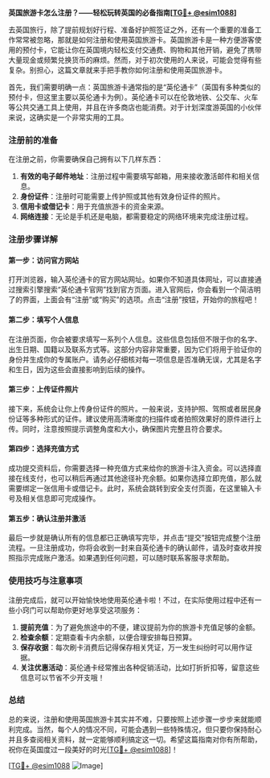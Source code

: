 **英国旅游卡怎么注册？——轻松玩转英国的必备指南[[TG💪+ @esim1088](https://t.me/s/esim1088)]**

去英国旅行，除了提前规划好行程、准备好护照签证之外，还有一个重要的准备工作常常被忽略，那就是如何注册和使用英国旅游卡。英国旅游卡是一种方便游客使用的预付卡，它能让你在英国境内轻松支付交通费、购物和其他开销，避免了携带大量现金或频繁兑换货币的麻烦。然而，对于初次使用的人来说，可能会觉得有些复杂。别担心，这篇文章就来手把手教你如何注册和使用英国旅游卡。

首先，我们需要明确一点：英国旅游卡通常指的是“英伦通卡”（英国有多种类似的预付卡，但这里主要以英伦通卡为例）。英伦通卡可以在伦敦地铁、公交车、火车等公共交通工具上使用，并且在许多商店也能消费。对于计划深度游英国的小伙伴来说，这确实是一个非常实用的工具。

### 注册前的准备

在注册之前，你需要确保自己拥有以下几样东西：

1. **有效的电子邮件地址**：注册过程中需要填写邮箱，用来接收激活邮件和相关信息。
2. **身份证件**：注册时可能需要上传护照或其他有效身份证件的照片。
3. **信用卡或借记卡**：用于充值旅游卡的资金来源。
4. **网络连接**：无论是手机还是电脑，都需要稳定的网络环境来完成注册过程。

### 注册步骤详解

#### 第一步：访问官方网站

打开浏览器，输入英伦通卡的官方网站网址。如果你不知道具体网址，可以直接通过搜索引擎搜索“英伦通卡官网”找到官方页面。进入官网后，你会看到一个简洁明了的界面，上面会有“注册”或“购买”的选项。点击“注册”按钮，开始你的旅程吧！

#### 第二步：填写个人信息

在注册页面，你会被要求填写一系列个人信息。这些信息包括但不限于你的名字、出生日期、国籍以及联系方式等。这部分内容非常重要，因为它们将用于验证你的身份并生成你的专属账户。请务必仔细核对每一项信息是否准确无误，尤其是名字和生日，因为这些会直接影响到后续的操作。

#### 第三步：上传证件照片

接下来，系统会让你上传身份证件的照片。一般来说，支持护照、驾照或者居民身份证等多种形式的证件。建议使用高清晰度的扫描件或者拍照效果好的原件进行上传。同时，注意按照提示调整角度和大小，确保图片完整且符合要求。

#### 第四步：选择充值方式

成功提交资料后，你需要选择一种充值方式来给你的旅游卡注入资金。可以选择直接在线支付，也可以稍后再通过其他途径补充余额。如果你选择立即充值，那么就需要绑定一张信用卡或借记卡。此时，系统会跳转到安全支付页面，在这里输入卡号及相关信息即可完成操作。

#### 第五步：确认注册并激活

最后一步就是确认所有的信息都已正确填写完毕，并点击“提交”按钮完成整个注册流程。一旦注册成功，你将会收到一封来自英伦通卡的确认邮件，请及时查收并按照指示完成账户激活。如果遇到任何问题，可以随时联系客服寻求帮助。

### 使用技巧与注意事项

注册完成后，就可以开始愉快地使用英伦通卡啦！不过，在实际使用过程中还有一些小窍门可以帮助你更好地享受这项服务：

1. **提前充值**：为了避免旅途中的不便，建议提前为你的旅游卡充值足够的金额。
2. **检查余额**：定期查看卡内余额，以便合理安排每日预算。
3. **保存收据**：每次刷卡消费后记得保存相关凭证，万一发生纠纷时可以用作证据。
4. **关注优惠活动**：英伦通卡经常推出各种促销活动，比如打折折扣等，留意这些信息可以节省不少开支哦！

### 总结

总的来说，注册和使用英国旅游卡其实并不难，只要按照上述步骤一步步来就能顺利完成。当然，每个人的情况不同，可能会遇到一些特殊情况，但只要你保持耐心并且多查阅相关资料，就一定能够顺利搞定这一切。希望这篇指南对你有所帮助，祝你在英国度过一段美好的时光[[TG💪+ @esim1088](https://t.me/s/esim1088)]！

[[TG💪+ @esim1088](https://t.me/s/esim1088) ![Image](https://i.postimg.cc/4NQfJmqS/Snipaste-2025-05-13-00-14-12.png)]